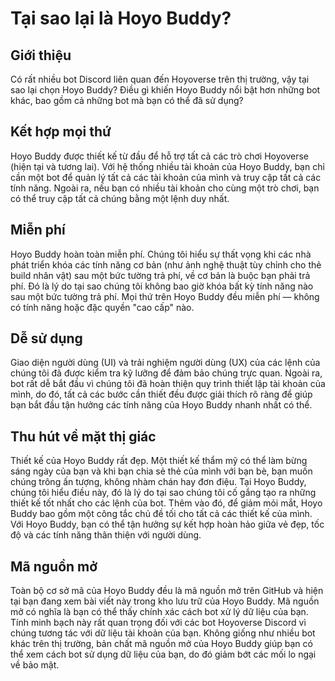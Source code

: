 # Tại sao lại là Hoyo Buddy?

## Giới thiệu

Có rất nhiều bot Discord liên quan đến Hoyoverse trên thị trường, vậy tại sao lại chọn Hoyo Buddy? Điều gì khiến Hoyo Buddy nổi bật hơn những bot khác, bao gồm cả những bot mà bạn có thể đã sử dụng?

## Kết hợp mọi thứ

Hoyo Buddy được thiết kế từ đầu để hỗ trợ tất cả các trò chơi Hoyoverse (hiện tại và tương lai). Với hệ thống nhiều tài khoản của Hoyo Buddy, bạn chỉ cần một bot để quản lý tất cả các tài khoản của mình và truy cập tất cả các tính năng. Ngoài ra, nếu bạn có nhiều tài khoản cho cùng một trò chơi, bạn có thể truy cập tất cả chúng bằng một lệnh duy nhất.

## Miễn phí

Hoyo Buddy hoàn toàn miễn phí. Chúng tôi hiểu sự thất vọng khi các nhà phát triển khóa các tính năng cơ bản (như ảnh nghệ thuật tùy chỉnh cho thẻ build nhân vật) sau một bức tường trả phí, về cơ bản là buộc bạn phải trả phí. Đó là lý do tại sao chúng tôi không bao giờ khóa bất kỳ tính năng nào sau một bức tường trả phí. Mọi thứ trên Hoyo Buddy đều miễn phí — không có tính năng hoặc đặc quyền "cao cấp" nào.

## Dễ sử dụng

Giao diện người dùng (UI) và trải nghiệm người dùng (UX) của các lệnh của chúng tôi đã được kiểm tra kỹ lưỡng để đảm bảo chúng trực quan. Ngoài ra, bot rất dễ bắt đầu vì chúng tôi đã hoàn thiện quy trình thiết lập tài khoản của mình, do đó, tất cả các bước cần thiết đều được giải thích rõ ràng để giúp bạn bắt đầu tận hưởng các tính năng của Hoyo Buddy nhanh nhất có thể.

## Thu hút về mặt thị giác

Thiết kế của Hoyo Buddy rất đẹp. Một thiết kế thẩm mỹ có thể làm bừng sáng ngày của bạn và khi bạn chia sẻ thẻ của mình với bạn bè, bạn muốn chúng trông ấn tượng, không nhàm chán hay đơn điệu. Tại Hoyo Buddy, chúng tôi hiểu điều này, đó là lý do tại sao chúng tôi cố gắng tạo ra những thiết kế tốt nhất cho các lệnh của bot. Thêm vào đó, để giảm mỏi mắt, Hoyo Buddy bao gồm một công tắc chủ đề tối cho tất cả các thiết kế của mình. Với Hoyo Buddy, bạn có thể tận hưởng sự kết hợp hoàn hảo giữa vẻ đẹp, tốc độ và các tính năng thân thiện với người dùng.

## Mã nguồn mở

Toàn bộ cơ sở mã của Hoyo Buddy đều là mã nguồn mở trên GitHub và hiện tại bạn đang xem bài viết này trong kho lưu trữ của Hoyo Buddy. Mã nguồn mở có nghĩa là bạn có thể thấy chính xác cách bot xử lý dữ liệu của bạn. Tính minh bạch này rất quan trọng đối với các bot Hoyoverse Discord vì chúng tương tác với dữ liệu tài khoản của bạn. Không giống như nhiều bot khác trên thị trường, bản chất mã nguồn mở của Hoyo Buddy giúp bạn có thể xem cách bot sử dụng dữ liệu của bạn, do đó giảm bớt các mối lo ngại về bảo mật.
